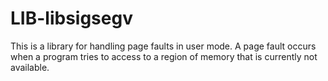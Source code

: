 LIB-libsigsegv
==============

This is a library for handling page faults in user mode. A page fault occurs when a program tries to access to a region of memory that is currently not available.

